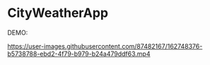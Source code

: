 # CityWeatherApp

DEMO:

https://user-images.githubusercontent.com/87482167/162748376-b5738788-ebd2-4f79-b979-b24a479ddf63.mp4



